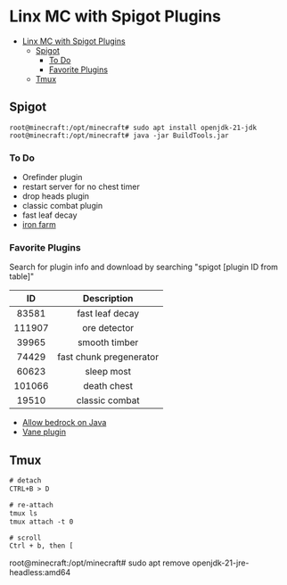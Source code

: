 # Linx MC with Spigot Plugins

- [Linx MC with Spigot Plugins](#linx-mc-with-spigot-plugins)
  - [Spigot](#spigot)
    - [To Do](#to-do)
    - [Favorite Plugins](#favorite-plugins)
  - [Tmux](#tmux)

## Spigot

```shell
root@minecraft:/opt/minecraft# sudo apt install openjdk-21-jdk
root@minecraft:/opt/minecraft# java -jar BuildTools.jar
```

### To Do

- Orefinder plugin
- restart server for no chest timer
- drop heads plugin
- classic combat plugin
- fast leaf decay
- [iron farm](https://www.youtube.com/watch?v=-oYyJ6jfSPU)

### Favorite Plugins

Search for plugin info and download by searching "spigot [plugin ID from table]"

|   ID   |       Description       |
| :----: | :---------------------: |
| 83581  |     fast leaf decay     |
| 111907 |      ore detector       |
| 39965  |      smooth timber      |
| 74429  | fast chunk pregenerator |
| 60623  |       sleep most        |
| 101066 |       death chest       |
| 19510  |     classic combat      |

- [Allow bedrock on Java](https://geysermc.org/)
- [Vane plugin](https://oddlama.github.io/vane/)

## Tmux

```txt
# detach
CTRL+B > D

# re-attach
tmux ls
tmux attach -t 0

# scroll
Ctrl + b, then [
```

root@minecraft:/opt/minecraft# sudo apt remove openjdk-21-jre-headless:amd64
